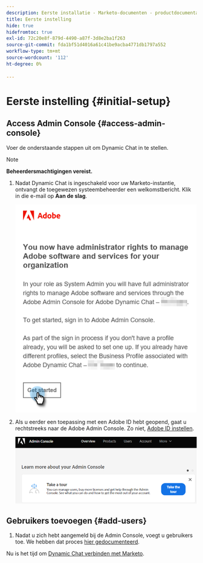 ```yaml
---
description: Eerste installatie - Marketo-documenten - productdocumentatie
title: Eerste instelling
hide: true
hidefromtoc: true
exl-id: 72c20e8f-879d-4490-a87f-3d8e2ba1f263
source-git-commit: fda1bf51d4016a61c41be9acba4771db1797a552
workflow-type: tm+mt
source-wordcount: '112'
ht-degree: 0%

---
```


# Eerste instelling {#initial-setup}

## Access Admin Console {#access-admin-console}

Voer de onderstaande stappen uit om Dynamic Chat in te stellen.

>[!NOTE]
>
>**Beheerdersmachtigingen vereist.**

1. Nadat Dynamic Chat is ingeschakeld voor uw Marketo-instantie, ontvangt de toegewezen systeembeheerder een welkomstbericht. Klik in die e-mail op **Aan de slag**.

   ![](assets/initial-setup-1.png)

1. Als u eerder een toepassing met een Adobe ID hebt geopend, gaat u rechtstreeks naar de Adobe Admin Console. Zo niet, [Adobe ID instellen](https://helpx.adobe.com/manage-account/using/create-update-adobe-id.html).

   ![](assets/initial-setup-2.png)

## Gebruikers toevoegen {#add-users}

1. Nadat u zich hebt aangemeld bij de Admin Console, voegt u gebruikers toe. We hebben dat proces [hier gedocumenteerd](/help/marketo/product-docs/demand-generation/dynamic-chat/add-or-remove-chat-users.md#add-a-chat-user).

Nu is het tijd om [Dynamic Chat verbinden met Marketo](/help/marketo/product-docs/demand-generation/dynamic-chat/connect-dynamic-chat-to-marketo.md).
